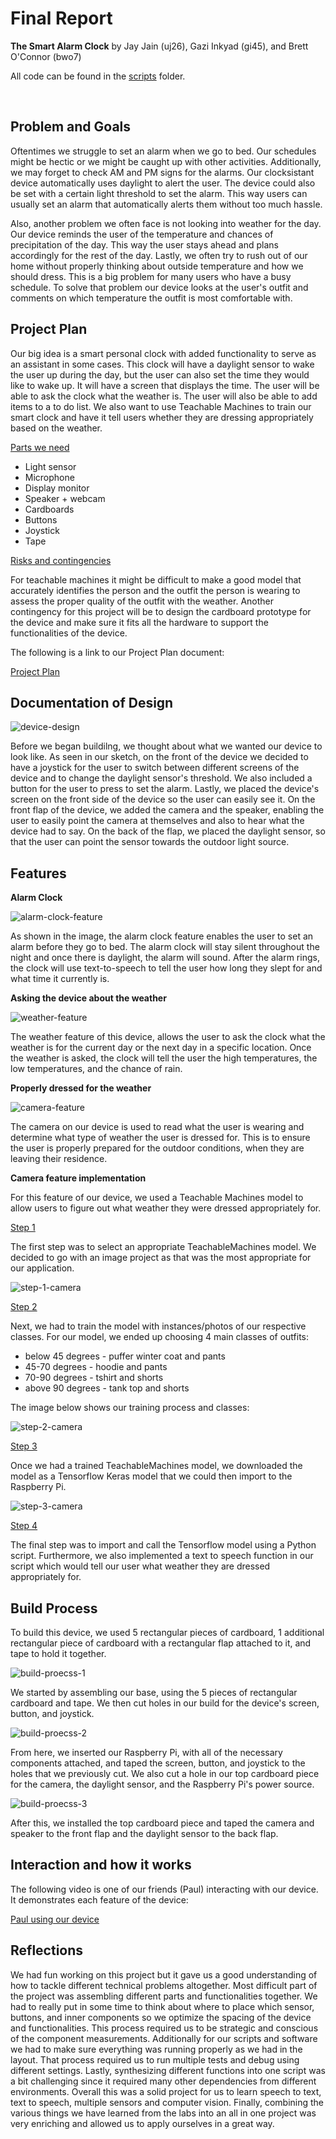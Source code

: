 # Final Report

**The Smart Alarm Clock** by Jay Jain (uj26), Gazi Inkyad (gi45), and Brett O'Connor (bwo7)

All code can be found in the [scripts](scripts) folder.

<br>

## Problem and Goals

Oftentimes we struggle to set an alarm when we go to bed. Our schedules might be hectic or we might be caught up with other activities. Additionally, we may forget to check AM and PM signs for the alarms. Our clocksistant device automatically uses daylight to alert the user. The device could also be set with a certain light threshold to set the alarm. This way users can usually set an alarm that automatically alerts them without too much hassle.

Also, another problem we often face is not looking into weather for the day. Our device reminds the user of the temperature and chances of precipitation of the day. This way the user stays ahead and plans accordingly for the rest of the day.
Lastly, we often try to rush out of our home without properly thinking about outside temperature and how we should dress. This is a big problem for many users who have a busy schedule. To solve that problem our device looks at the user's outfit and comments on which temperature the outfit is most comfortable with.

## Project Plan

Our big idea is a smart personal clock with added functionality to serve as an assistant in some cases. This clock will have a daylight sensor to wake the user up during the day, but the user can also set the time they would like to wake up. It will have a screen that displays the time. The user will be able to ask the clock what the weather is. The user will also be able to add items to a to do list. We also want to use Teachable Machines to train our smart clock and have it tell users whether they are dressing appropriately based on the weather.

<u>Parts we need</u> 

* Light sensor
* Microphone
* Display monitor
* Speaker + webcam
* Cardboards
* Buttons
* Joystick
* Tape

<u>Risks and contingencies</u>

For teachable machines it might be difficult to make a good model that accurately identifies the person and the outfit the person is wearing to assess the proper quality of the outfit with the weather. Another contingency for this project will be to design the cardboard prototype for the device and make sure it fits all the hardware to support the functionalities of the device.

The following is a link to our Project Plan document:

[Project Plan](https://drive.google.com/file/d/1Ourc1TV-7gmQL2_kGTPseJO2pd2-pm6a/view?usp=sharing)

## Documentation of Design

![device-design](images/device-design.png)

Before we began buildilng, we thought about what we wanted our device to look like.  As seen in our sketch, on the front of the device we decided to have a joystick for the user to switch between different screens of the device and to change the daylight sensor's threshold.  We also included a button for the user to press to set the alarm.  Lastly, we placed the device's screen on the front side of the device so the user can easily see it.  On the front flap of the device, we added the camera and the speaker, enabling the user to easily point the camera at themselves and also to hear what the device had to say.  On the back of the flap, we placed the daylight sensor, so that the user can point the sensor towards the outdoor light source.

## Features

**Alarm Clock**

![alarm-clock-feature](images/alarm-clock-feature.png)

As shown in the image, the alarm clock feature enables the user to set an alarm before they go to bed.  The alarm clock will stay silent throughout the night and once there is daylight, the alarm will sound.  After the alarm rings, the clock will use text-to-speech to tell the user how long they slept for and what time it currently is.

**Asking the device about the weather**

![weather-feature](images/weather-feature.png)

The weather feature of this device, allows the user to ask the clock what the weather is for the current day or the next day in a specific location.  Once the weather is asked, the clock will tell the user the high temperatures, the low temperatures, and the chance of rain.

**Properly dressed for the weather**

![camera-feature](images/camera-feature.png)

The camera on our device is used to read what the user is wearing and determine what type of weather the user is dressed for.  This is to ensure the user is properly prepared for the outdoor conditions, when they are leaving their residence.

**Camera feature implementation**

For this feature of our device, we used a Teachable Machines model to allow users to figure out what weather they were dressed appropriately for. 

<u>Step 1</u>

The first step was to select an appropriate TeachableMachines model. We decided to go with an image project as that was the most appropriate for our application.

![step-1-camera](images/step-1-camera.png)

<u>Step 2</u>

Next, we had to train the model with instances/photos of our respective classes. For our model, we ended up choosing 4 main classes of outfits:

* below 45 degrees - puffer winter coat and pants
* 45-70 degrees - hoodie and pants
* 70-90 degrees - tshirt and shorts
* above 90 degrees - tank top and shorts

The image below shows our training process and classes:

![step-2-camera](images/step-2-camera.png)

<u>Step 3</u>

Once we had a trained TeachableMachines model, we downloaded the model as a Tensorflow Keras model that we could then import to the Raspberry Pi.

![step-3-camera](images/step-3-camera.png)

<u>Step 4</u> 

The final step was to import and call the Tensorflow model using a Python script. Furthermore, we also implemented a text to speech function in our script which would tell our user what weather they are dressed appropriately for.

## Build Process

To build this device, we used 5 rectangular pieces of cardboard, 1 additional rectangular piece of cardboard with a rectangular flap attached to it, and tape to hold it together.

![build-proecss-1](images/build-process-1.png) 

We started by assembling our base, using the 5 pieces of rectangular cardboard and tape.  We then cut holes in our build for the device's screen, button, and joystick.

![build-proecss-2](images/build-process-2.png)

From here, we inserted our Raspberry Pi, with all of the necessary components attached, and taped the screen, button, and joystick to the holes that we previously cut.  We also cut a hole in our top cardboard piece for the camera, the daylight sensor, and the Raspberry Pi's power source.

![build-proecss-3](images/build-process-3.png)

After this, we installed the top cardboard piece and taped the camera and speaker to the front flap and the daylight sensor to the back flap.

## Interaction and how it works

The following video is one of our friends (Paul) interacting with our device.  It demonstrates each feature of the device:

[Paul using our device](https://drive.google.com/file/d/16YX67Cyal8E72CYIF8ZveoORG3xo1T73/view?usp=sharing)

## Reflections

We had fun working on this project but it gave us a good understanding of how to tackle different technical problems altogether. Most difficult part of the project was assembling different parts and functionalities together. We had to really put in some time to think about where to place which sensor, buttons, and inner components so we optimize the spacing of the device and functionalities. This process required us to be strategic and conscious of the component measurements. Additionally for our scripts and software we had to make sure everything was running properly as we had in the layout. That process required us to run multiple tests and debug using different settings. Lastly, synthesizing different functions into one script was a bit challenging since it required many other dependencies from different environments. Overall this was a solid project for us to learn speech to text, text to speech, multiple sensors and computer vision. Finally, combining the various things we have learned from the labs into an all in one project was very enriching and allowed us to apply ourselves in a great way. 


